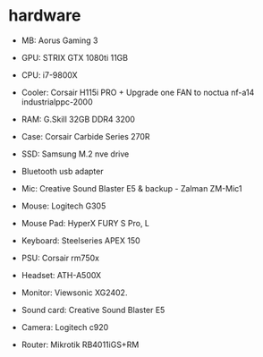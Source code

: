 # hardware

* MB: Aorus Gaming 3
* GPU: STRIX GTX 1080ti 11GB
* CPU: i7-9800X
* Cooler: Corsair H115i PRO + Upgrade one FAN to noctua nf-a14 industrialppc-2000
* RAM: G.Skill 32GB DDR4 3200
* Case: Corsair Carbide Series 270R
* SSD: Samsung M.2 nve drive
* Bluetooth usb adapter
* Mic: Creative Sound Blaster E5 & backup - Zalman ZM-Mic1
* Mouse: Logitech G305
* Mouse Pad: HyperX FURY S Pro, L 
* Keyboard: Steelseries APEX 150
* PSU: Corsair rm750x
* Headset: ATH-A500X
* Monitor: Viewsonic XG2402.
* Sound card: Creative Sound Blaster E5
* Camera: Logitech c920

* Router: Mikrotik RB4011iGS+RM
